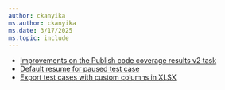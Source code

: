 ```yaml
---
author: ckanyika
ms.author: ckanyika
ms.date: 3/17/2025
ms.topic: include
---
```

 
- [Improvements on the Publish code coverage results v2 task](#improvements-on-the-publish-code-coverage-results-v2-task)
- [Default resume for paused test case](#default-resume-for-paused-test-case)
- [Export test cases with custom columns in XLSX](#export-test-cases-with-custom-columns-in-xlsx)